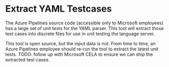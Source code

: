 # Extract YAML Testcases

The Azure Pipelines source code (accessible only to Microsoft employees) has a
large set of unit tests for the YAML parser. This tool will extract those test
cases into discrete files for use in unit testing the language server.

This tool is open source, but the input data is not. From time to time, an Azure
Pipelines employee should re-run the tool to extract the latest unit tests.
TODO: follow up with Microsoft CELA to ensure we can ship the extracted test
cases.
